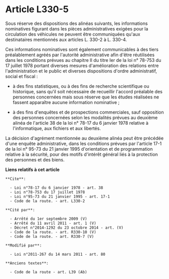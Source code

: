 # Article L330-5

Sous réserve des dispositions des alinéas suivants, les informations nominatives figurant dans les pièces administratives
exigées pour la circulation des véhicules ne peuvent être communiquées qu'aux destinataires mentionnés aux articles L. 330-2
à L. 330-4. 

Ces informations nominatives sont également communicables à des tiers préalablement agréés par l'autorité administrative afin
d'être réutilisées dans les conditions prévues au chapitre II du titre Ier de la loi n° 78-753 du 17 juillet 1978 portant
diverses mesures d'amélioration des relations entre l'administration et le public et diverses dispositions d'ordre
administratif, social et fiscal :

- à des fins statistiques, ou à des fins de recherche scientifique ou historique, sans qu'il soit nécessaire de recueillir
l'accord préalable des personnes concernées mais sous réserve que les études réalisées ne fassent apparaître aucune
information nominative ;

- à des fins d'enquêtes et de prospections commerciales, sauf opposition des personnes concernées selon les modalités prévues
au deuxième alinéa de l'article 38 de la loi n° 78-17 du 6 janvier 1978 relative à l'informatique, aux fichiers et aux
libertés. 

La décision d'agrément mentionnée au deuxième alinéa peut être précédée d'une enquête administrative, dans les conditions
prévues par l'article 17-1 de la loi n° 95-73 du 21 janvier 1995 d'orientation et de programmation relative à la sécurité,
pour des motifs d'intérêt général liés à la protection des personnes et des biens.

**Liens relatifs à cet article**

	**Cite**:

	  - Loi n°78-17 du 6 janvier 1978 - art. 38
	  - Loi n°78-753 du 17 juillet 1978
	  - Loi n°95-73 du 21 janvier 1995 - art. 17-1
	  - Code de la route. - art. L330-2

	**Cité par**:

	  - Arrêté du 1er septembre 2009 (V)
	  - Arrêté du 11 avril 2011 - art. 1 (V)
	  - Décret n°2014-1292 du 23 octobre 2014 - art. (V)
	  - Code de la route. - art. R330-10 (V)
	  - Code de la route. - art. R330-7 (V)

	**Modifié par**:

	  - Loi n°2011-267 du 14 mars 2011 - art. 80

	**Anciens textes**:

	  - Code de la route - art. L39 (Ab)
